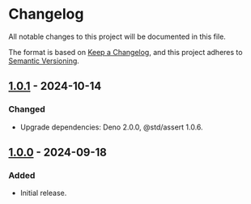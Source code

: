 # Changelog

All notable changes to this project will be documented in this file.

The format is based on [Keep a Changelog](https://keepachangelog.com/en/1.1.0/),
and this project adheres to [Semantic Versioning](https://semver.org/spec/v2.0.0.html).

## [1.0.1] - 2024-10-14

### Changed

- Upgrade dependencies: Deno 2.0.0, @std/assert 1.0.6.

## [1.0.0] - 2024-09-18

### Added

- Initial release.

[1.0.1]: https://github.com/quadratz/telegram-entities-parser/releases/tag/v1.0.1
[1.0.0]: https://github.com/quadratz/telegram-entities-parser/releases/tag/v1.0.0
